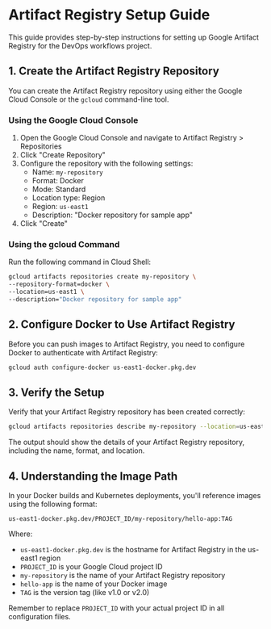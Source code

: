 # Artifact Registry Setup Guide

This guide provides step-by-step instructions for setting up Google Artifact Registry for the DevOps workflows project.

## 1. Create the Artifact Registry Repository

You can create the Artifact Registry repository using either the Google Cloud Console or the `gcloud` command-line tool.

### Using the Google Cloud Console

1. Open the Google Cloud Console and navigate to Artifact Registry > Repositories
2. Click "Create Repository"
3. Configure the repository with the following settings:
   - Name: `my-repository`
   - Format: Docker
   - Mode: Standard
   - Location type: Region
   - Region: `us-east1`
   - Description: "Docker repository for sample app"
4. Click "Create"

### Using the gcloud Command

Run the following command in Cloud Shell:

```bash
gcloud artifacts repositories create my-repository \
--repository-format=docker \
--location=us-east1 \
--description="Docker repository for sample app"
```

## 2. Configure Docker to Use Artifact Registry

Before you can push images to Artifact Registry, you need to configure Docker to authenticate with Artifact Registry:

```bash
gcloud auth configure-docker us-east1-docker.pkg.dev
```

## 3. Verify the Setup

Verify that your Artifact Registry repository has been created correctly:

```bash
gcloud artifacts repositories describe my-repository --location=us-east1
```

The output should show the details of your Artifact Registry repository, including the name, format, and location.

## 4. Understanding the Image Path

In your Docker builds and Kubernetes deployments, you'll reference images using the following format:

```
us-east1-docker.pkg.dev/PROJECT_ID/my-repository/hello-app:TAG
```

Where:
- `us-east1-docker.pkg.dev` is the hostname for Artifact Registry in the us-east1 region
- `PROJECT_ID` is your Google Cloud project ID
- `my-repository` is the name of your Artifact Registry repository
- `hello-app` is the name of your Docker image
- `TAG` is the version tag (like v1.0 or v2.0)

Remember to replace `PROJECT_ID` with your actual project ID in all configuration files.
